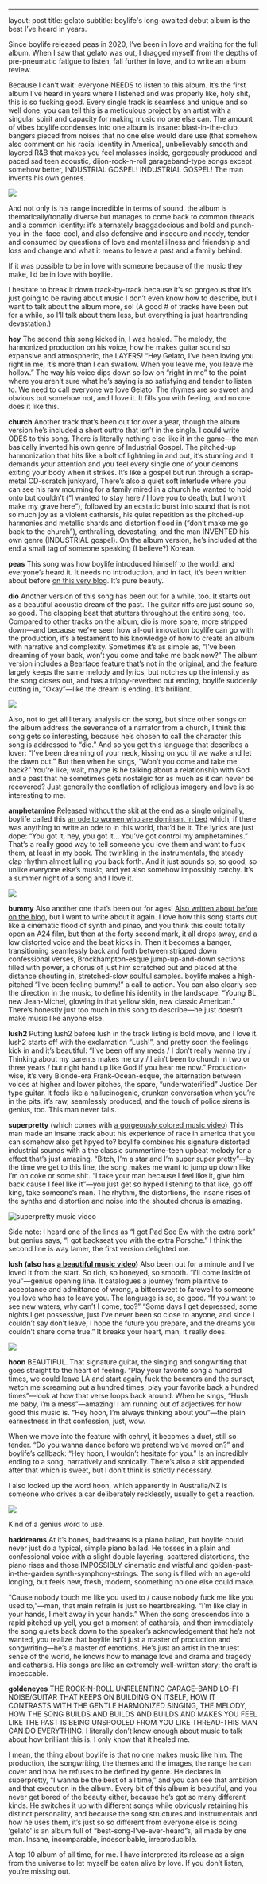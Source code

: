 ---
layout: post
title: gelato
subtitle: boylife's long-awaited debut album is the best I’ve heard in years. 

Since boylife released peas in 2020, I’ve been in love and waiting for the full album. When I saw that gelato was out, I dragged myself from the depths of pre-pneumatic fatigue to listen, fall further in love, and to write an album review. 

Because I can’t wait: everyone NEEDS to listen to this album. It’s the first album I’ve heard in years where I listened and was properly like, holy shit, this is so fucking good. Every single track is seamless and unique and so well done, you can tell this is a meticulous project by an artist with a singular spirit and capacity for making music no one else can. The amount of vibes boylife condenses into one album is insane: blast-in-the-club bangers pieced from noises that no one else would dare use (that somehow also comment on his racial identity in America), unbelievably smooth and layered R&B that makes you feel molasses inside, gorgeously produced and paced sad teen acoustic, dijon-rock-n-roll garageband-type songs except somehow better, INDUSTRIAL GOSPEL! INDUSTRIAL GOSPEL! The man invents his own genres. 

![](https://i.scdn.co/image/ab67616d0000b273cca874e7fbbdeedd3f931ece)

And not only is his range incredible in terms of sound, the album is thematically/tonally diverse but manages to come back to common threads and a common identity: it’s alternately braggadocious and bold and punch-you-in-the-face-cool, and also defensive and insecure and needy, tender and consumed by questions of love and mental illness and friendship and loss and change and what it means to leave a past and a family behind. 

If it was possible to be in love with someone because of the music they make, I’d be in love with boylife. 

I hesitate to break it down track-by-track because it’s so gorgeous that it’s just going to be raving about music I don’t even know how to describe, but I want to talk about the album more, so! (A good # of tracks have been out for a while, so I’ll talk about them less, but everything is just heartrending devastation.) 

**hey**
The second this song kicked in, I was healed. The melody, the harmonized production on his voice, how he makes guitar sound so expansive and atmospheric, the LAYERS!  “Hey Gelato, I’ve been loving you right in me, it’s more than I can swallow. When you leave me, you leave me hollow.” The way his voice dips down so low on “right in me” to the point where you aren’t sure what he’s saying is so satisfying and tender to listen to. We need to call everyone we love Gelato. The rhymes are so sweet and obvious but somehow not, and I love it. It fills you with feeling, and no one does it like this. 

**church**
Another track that’s been out for over a year, though the album version he’s included a short outtro that isn’t in the single. I could write ODES to this song. There is literally nothing else like it in the game—the man basically invented his own genre of Industrial Gospel. The pitched-up harmonization that hits like a bolt of lightning in and out, it’s stunning and it demands your attention and you feel every single one of your demons exiting your body when it strikes. It’s like a gospel but run through a scrap-metal CD-scratch junkyard, 
There’s also a quiet soft interlude where you can see his raw mourning for a family mired in a church he wanted to hold onto but couldn’t (“I wanted to stay here / I love you to death, but I won’t make my grave here”), followed by an ecstatic burst into sound that is not so much joy as a violent catharsis, his quiet repetition as the pitched-up harmonies and metallic shards and distortion flood in (“don’t make me go back to the church”), enthralling, devastating, and the man INVENTED his own genre (INDUSTRIAL gospel). On the album version, he’s included at the end a small tag of someone speaking (I believe?) Korean. 

**peas**
This song was how boylife introduced himself to the world, and everyone’s heard it. It needs no introduction, and in fact, it’s been written about before [on this very blog](https://musicalculinarists.github.io/2020-05-16-new_artist_hype_boylife/). It’s pure beauty.  

**dio**
Another version of this song has been out for a while, too. It starts out as a beautiful acoustic dream of the past. The guitar riffs are just sound so, so good. The clapping beat that stutters throughout the entire song, too. Compared to other tracks on the album, dio is more spare, more stripped down—and because we’ve seen how all-out innovation boylife can go with the production, it’s a testament to his knowledge of how to create an album with narrative and complexity. Sometimes it’s as simple as, “I’ve been dreaming of your back, won’t you come and take me back now?” The album version includes a Bearface feature that’s not in the original, and the feature largely keeps the same melody and lyrics, but notches up the intensity as the song closes out, and has a trippy-reverbed out ending, boylife suddenly cutting in, “Okay”—like the dream is ending. It’s brilliant. 

![](https://i1.sndcdn.com/artworks-yKEQXa6SdG6QwsF2-mzMffg-t500x500.jpg)


Also, not to get all literary analysis on the song, but since other songs on the album address the severance of a narrator from a church, I think this song gets so interesting, because he’s chosen to call the character this song is addressed to “dio.” And so you get this language that describes a lover: “I’ve been dreaming of your neck, kissing on you til we wake and let the dawn out.” But then when he sings, “Won’t you come and take me back?” You’re like, wait, maybe is he talking about a relationship with God and a past that he sometimes gets nostalgic for as much as it can never be recovered? Just generally the conflation of religious imagery and love is so interesting to me. 

**amphetamine**
Released without the skit at the end as a single originally, boylife called this [an ode to women who are dominant in bed](https://www.sniffers.co.nz/article/40749-2) which, if there was anything to write an ode to in this world, that’d be it. The lyrics are just dope: “You got it, hey, you got it… You’ve got control my amphetamines.” That’s a really good way to tell someone you love them and want to fuck them, at least in my book. The twinkling in the instrumentals, the steady clap rhythm almost lulling you back forth. And it just sounds so, so good, so unlike everyone else’s music, and yet also somehow impossibly catchy. It’s a summer night of a song and I love it. 

![](https://i.scdn.co/image/ab67616d0000b27322cc6968f20e8888c241e0d1)


**bummy**
Also another one that’s been out for ages! [Also written about before on the blog](https://musicalculinarists.github.io/2020-05-16-new_artist_hype_boylife/), but I want to write about it again. I love how this song starts out like a cinematic flood of synth and pinao, and you think this could totally open an A24 film, but then at the forty second mark, it all drops away, and a low distorted voice and the beat kicks in. Then it becomes a banger, transitioning seamlessly back and forth between stripped down confessional verses, Brockhampton-esque jump-up-and-down sections filled with power, a chorus of just him scratched out and placed at the distance shouting in, stretched-slow soulful samples. boylife makes a high-pitched “I’ve been feeling bummy!” a call to action. You can also clearly see the direction in the music, to define his identity in the landscape: “Young BL, new Jean-Michel, glowing in that yellow skin, new classic American.” There’s honestly just too much in this song to describe—he just doesn’t make music like anyone else. 

**lush2**
Putting lush2 before lush in the track listing is bold move, and I love it. lush2 starts off with the exclamation “Lush!”, and pretty soon the feelings kick in and it’s beautiful: “I’ve been off my meds / I don’t really wanna try / Thinking about my parents makes me cry / I ain’t been to church in two or three years / but right hand up like God if you hear me now.” Production-wise, it’s very Blonde-era Frank-Ocean-esque, the alternation between voices at higher and lower pitches, the spare, “underwaterified” Justice Der type guitar. It feels like a hallucinogenic, drunken conversation when you’re in the pits, it’s raw, seamlessly produced, and the touch of police sirens is genius, too. This man never fails. 

**superpretty** (which comes with [a gorgeously colored music video](https://www.youtube.com/watch?v=VuRI7JGjW8kthe))
This man made an insane track about his experience of race in america that you can somehow also get hpyed to? boylife combines his signature distorted industrial sounds with a the classic summertime-teen upbeat melody for a effect that’s just amazing. “Bitch, I’m a star and I’m super super pretty”—by the time we get to this line, the song makes me want to jump up down like I’m on coke or some shit. “I take your man because I feel like it, give him back cause I feel like it”—you just get so hyped listening to that like, go off king, take someone’s man. The rhythm, the distortions, the insane rises of the synths and distortion and noise into the shouted chorus is amazing. 


![superpretty music video](https://paper-attachments.dropbox.com/s_4CCC3CD075A8C6A37269A069969988997660A594BCE36AF220AE54E224D07FAD_1633827229815_Screen+Shot+2021-10-09+at+5.53.42+PM.png)


Side note: I heard one of the lines as “I got Pad See Ew with the extra pork” but genius says, “I got backseat you with the extra Porsche.” I think the second line is way lamer, the first version delighted me. 


**lush (also has** [**a beautiful music video**](https://www.youtube.com/watch?v=cRcLTLCYw4U)**)**
Also been out for a minute and I’ve loved it from the start. So rich, so honeyed, so smooth. “I’ll come inside of you”—genius opening line. It catalogues a journey from plaintive to acceptance and admittance of wrong, a bittersweet to farewell to someone you love who has to leave you. The language is so, so good. “If you want to see new waters, why can’t I come, too?” “Some days I get depressed, some nights I get possessive, just I’ve never been so close to anyone, and since I couldn’t say don’t leave, I hope the future you prepare, and the dreams you couldn’t share come true.” It breaks your heart, man, it really does.

![](https://paper-attachments.dropbox.com/s_4CCC3CD075A8C6A37269A069969988997660A594BCE36AF220AE54E224D07FAD_1633830627598_Screen+Shot+2021-10-09+at+6.50.21+PM.png)


**hoon** 
BEAUTIFUL. That signature guitar, the singing and songwriting that goes straight to the heart of feeling. “Play your favorite song a hundred times, we could leave LA and start again, fuck the beemers and the sunset, watch me screaming out a hundred times, play your favorite back a hundred times”—look at how that verse loops back around. When he sings, “Hush me baby, I’m a mess”—amazing! I am running out of adjectives for how good this music is. “Hey hoon, I’m always thinking about you”—the plain earnestness in that confession, just, wow.

When we move into the feature with cehryl, it becomes a duet, still so tender. “Do you wanna dance before we pretend we’ve moved on?” and boylife’s callback: “Hey hoon, I wouldn’t hesitate for you.” Is an incredibly ending to a song, narratively and sonically. There’s also a skit appended after that which is sweet, but I don’t think is strictly necessary. 

I also looked up the word hoon, which apparently in Australia/NZ is someone who drives a car deliberately recklessly, usually to get a reaction. 

![](https://upload.wikimedia.org/wikipedia/commons/6/61/VL_Burnout.jpg)


Kind of a genius word to use. 

**baddreams**
At it’s bones, baddreams is a piano ballad, but boylife could never just do a typical, simple piano ballad. He tosses in a plain and confessional voice with a slight double layering, scattered distortions, the piano rises and those IMPOSSIBLY cinematic and wistful and golden-past-in-the-garden synth-symphony-strings. The song is filled with an age-old longing, but feels new, fresh, modern, soomething no one else could make.  

“Cause nobody touch me like you used to / cause nobody fuck me like you used to,”—man, that main refrain is just so heartbreaking. “I’m like clay in your hands, I melt away in your hands.” When the song crescendos into a rapid pitched up yell, you get a moment of catharsis, and then immediately the song quiets back down to the speaker’s acknowledgement that he’s not wanted, you realize that boylife isn’t just a master of production and songwriting—he’s a master of emotions. He’s just an artist in the truest sense of the world, he knows how to manage love and drama and tragedy and catharsis. His songs are like an extremely well-written story; the craft is impeccable. 

**goldeneyes**
THE ROCK-N-ROLL UNRELENTING GARAGE-BAND LO-FI NOISE/GUITAR THAT KEEPS ON BUILDING ON ITSELF, HOW IT CONTRASTS WITH THE GENTLE HARMONIZED SINGING, THE MELODY, HOW THE SONG BUILDS AND BUILDS AND BUILDS AND MAKES YOU FEEL LIKE THE PAST IS BEING UNSPOOLED FROM YOU LIKE THREAD-THIS MAN CAN DO EVERYTHING. I literally don’t know enough about music to talk about how brilliant this is. I only know that it healed me. 


I mean, the thing about boylife is that no one makes music like him. The production, the songwriting, the themes and the images, the range he can cover and how he refuses to be defined by genre. He declares in superpretty, “I wanna be the best of all time,” and you can see that ambition and that execution in the album. Every bit of this album is beautiful, and you never get bored of the beauty either, because he’s got so many different kinds. He switches it up with different songs while obviously retaining his distinct personality, and because the song structures and instrumentals and how he uses them, it’s just so so different from everyone else is doing. ‘gelato’ is an album full of “best-song-I’ve-ever-heard”s, all made by one man. Insane, incomparable, indescribable, irreproducible. 

A top 10 album of all time, for me. I have interpreted its release as a sign from the universe to let myself be eaten alive by love. If you don’t listen, you’re missing out. 

